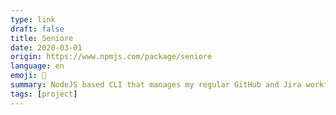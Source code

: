 ```yaml
---
type: link
draft: false
title: Seniore
date: 2020-03-01
origin: https://www.npmjs.com/package/seniore
language: en
emoji: 🎩
summary: NodeJS based CLI that manages my regular GitHub and Jira workflow with small and opinionated scripts.
tags: [project]
---
```

